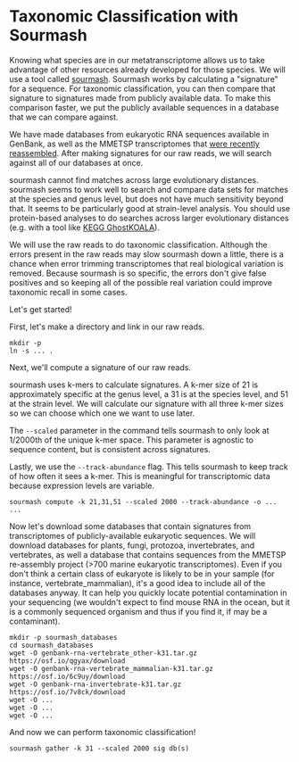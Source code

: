 # Taxonomic Classification with Sourmash

Knowing what species are in our metatranscriptome allows us to take
advantage of other resources already developed for those species. 
We will use a tool called [sourmash](https://sourmash.readthedocs.io/en/latest/).
Sourmash works by calculating a "signature" for a sequence. For taxonomic 
classification, you can then compare that signature to signatures made
from publicly available data. To make this comparison faster, we put the
publicly available sequences in a database that we can compare against. 

We have made databases from eukaryotic RNA sequences available in GenBank, 
as well as the MMETSP transcriptomes that 
[were recently reassembled](https://figshare.com/articles/Marine_Microbial_Eukaryotic_Transcriptome_Sequencing_Project_re-assemblies/3840153). 
After making signatures for our raw reads, we will search against all of 
our databases at once. 

sourmash cannot find matches across large evolutionary distances.
sourmash seems to work well to search and compare data sets for matches 
at the species and genus level, but does not have much sensitivity beyond 
that. It seems to be particularly good at strain-level analysis. You should 
use protein-based analyses to do searches across larger evolutionary distances
(e.g. with a tool like [KEGG GhostKOALA](https://www.kegg.jp/ghostkoala/)).

We will use the raw reads to do taxonomic classification. Although the errors
present in the raw reads may slow sourmash down a little, there is a chance 
when error trimming transcriptomes that real biological variation is removed. 
Because sourmash is so specific, the errors don't give false positives and so 
keeping all of the possible real variation could improve taxonomic recall in 
some cases.

Let's get started!

First, let's make a directory and link in our raw reads.
```
mkdir -p
ln -s ... .
```

Next, we'll compute a signature of our raw reads. 

sourmash uses k-mers to calculate signatures. A k-mer size of 21 is approximately
specific at the genus level, a 31 is at the species level, and 51 at the strain 
level. We will calculate our signature with all three k-mer sizes so we can 
choose which one we want to use later. 

The `--scaled` parameter in the command tells sourmash to only look at 1/2000th of 
the unique k-mer space. This parameter is agnostic to sequence content, but is 
consistent across signatures. 

Lastly, we use the `--track-abundance` flag. This tells sourmash to keep track of
how often it sees a k-mer. This is meaningful for transcriptomic data because 
expression levels are variable.  

```
sourmash compute -k 21,31,51 --scaled 2000 --track-abundance -o ... ...
```

Now let's download some databases that contain signatures from transcriptomes of 
publicly-available eukaryotic sequences. We will download databases for plants, 
fungi, protozoa, invertebrates, and vertebrates, as well a database that contains 
sequences from the MMETSP re-assembly project (>700 marine eukaryotic transcriptomes). 
Even if you don't think a certain class of eukaryote is likely to be in your sample
(for instance, vertebrate_mammalian), it's a good idea to include all of the databases
anyway. It can help you quickly locate potential contamination in your sequencing (we
wouldn't expect to find mouse RNA in the ocean, but it is a commonly sequenced organism
and thus if you find it, if may be a contaminant). 

```
mkdir -p sourmash_databases
cd sourmash_databases
wget -O genbank-rna-vertebrate_other-k31.tar.gz https://osf.io/qgyax/download
wget -O genbank-rna-vertebrate_mammalian-k31.tar.gz https://osf.io/6c9uy/download
wget -O genbank-rna-invertebrate-k31.tar.gz https://osf.io/7v8ck/download
wget -O ...
wget -O ...
wget -O ...
```


And now we can perform taxonomic classification!

```
sourmash gather -k 31 --scaled 2000 sig db(s)
```


